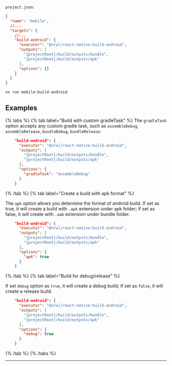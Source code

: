 `project.json`:

```json
{
  "name": "mobile",
  //...
  "targets": {
    //...
    "build-android": {
      "executor": "@nrwl/react-native:build-android",
      "outputs": [
        "{projectRoot}/build/outputs/bundle",
        "{projectRoot}/build/outputs/apk"
      ],
      "options": {}
    }
  }
}
```

```bash
nx run mobile:build-android
```

## Examples

{% tabs %}
{% tab label="Build with custom gradleTask" %}
The `gradleTask` option accepts any custom gradle task, such as `assembleDebug`, `assembleRelease`, `bundleDebug`, `bundleRelease`:

```json
    "build-android": {
      "executor": "@nrwl/react-native:build-android",
      "outputs": [
        "{projectRoot}/build/outputs/bundle",
        "{projectRoot}/build/outputs/apk"
      ],
      "options": {
        "gradleTask": "assembleDebug"
      }
    }
```

{% /tab %}
{% tab label="Create a build with apk format" %}

The `apk` option allows you determine the format of android build. If set as true, it will create a build with `.apk` extension under apk folder; if set as false, it will create with `.aab` extension under bundle folder.

```json
    "build-android": {
      "executor": "@nrwl/react-native:build-android",
      "outputs": [
        "{projectRoot}/build/outputs/bundle",
        "{projectRoot}/build/outputs/apk"
      ],
      "options": {
        "apk": true
      }
    }
```

{% /tab %}
{% tab label="Build for debug/release" %}

If set `debug` option as `true`, it will create a debug build; if set as `false`, it will create a release build.

```json
    "build-android": {
      "executor": "@nrwl/react-native:build-android",
      "outputs": [
        "{projectRoot}/build/outputs/bundle",
        "{projectRoot}/build/outputs/apk"
      ],
      "options": {
        "debug": true
      }
    }
```

{% /tab %}
{% /tabs %}

---
